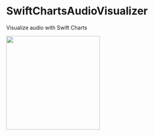 # SwiftChartsAudioVisualizer
Visualize audio with Swift Charts

<img src="SwiftChartsAudioVisualizer/Screenshots/ChopinScreenRecording.gif" width="250"/>
